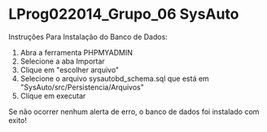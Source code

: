 ﻿LProg022014_Grupo_06				SysAuto
=============================================================================================

Instruções Para Instalação do Banco de Dados:

1) Abra a ferramenta PHPMYADMIN
2) Selecione a aba Importar
3) Clique em "escolher arquivo"
4) Selecione o arquivo sysautobd_schema.sql que está em "SysAuto/src/Persistencia/Arquivos"
5) Clique em executar

Se não ocorrer nenhum alerta de erro, o banco de dados foi instalado com exito!
